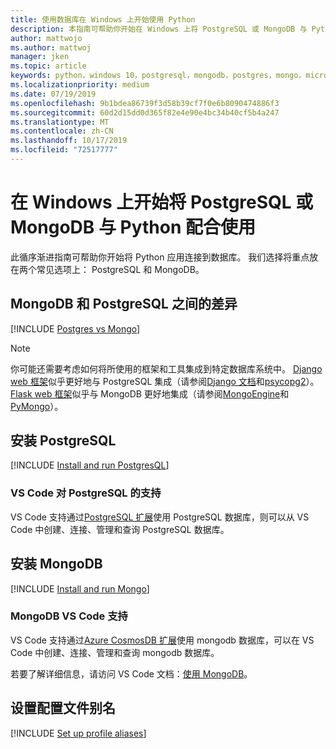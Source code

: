 ```yaml
---
title: 使用数据库在 Windows 上开始使用 Python
description: 本指南可帮助你开始在 Windows 上将 PostgreSQL 或 MongoDB 与 Python 配合使用。
author: mattwojo
ms.author: mattwoj
manager: jken
ms.topic: article
keywords: python，windows 10，postgresql，mongodb，postgres，mongo，microsoft，python on windows，在 windows 上安装 postgresql，在 windows 上安装 mongodb，使用带有 python 的 mongodb，在 postgresql 上使用 mongodb，postgresql
ms.localizationpriority: medium
ms.date: 07/19/2019
ms.openlocfilehash: 9b1bdea86739f3d58b39cf7f0e6b8090474886f3
ms.sourcegitcommit: 60d2d15dd0d365f82e4e90e4bc34b40cf5b4a247
ms.translationtype: MT
ms.contentlocale: zh-CN
ms.lasthandoff: 10/17/2019
ms.locfileid: "72517777"
---
```

# <a name="get-started-using-postgresql-or-mongodb-with-python-on-windows"></a>在 Windows 上开始将 PostgreSQL 或 MongoDB 与 Python 配合使用

此循序渐进指南可帮助你开始将 Python 应用连接到数据库。 我们选择将重点放在两个常见选项上： PostgreSQL 和 MongoDB。

## <a name="differences-between-mongodb-and-postgresql"></a>MongoDB 和 PostgreSQL 之间的差异

[!INCLUDE [Postgres vs Mongo](../includes/postgres-v-mongo.md)]

> [!NOTE]
> 你可能还需要考虑如何将所使用的框架和工具集成到特定数据库系统中。 [Django web 框架](./web-frameworks.md#hello-world-tutorial-for-django)似乎更好地与 PostgreSQL 集成（请参阅[Django 文档](https://docs.djangoproject.com/en/2.2/ref/contrib/postgres/)和[psycopg2](https://github.com/psycopg/psycopg2)）。 [Flask web 框架](./web-frameworks.md#hello-world-tutorial-for-flask)似乎与 MongoDB 更好地集成（请参阅[MongoEngine](https://github.com/MongoEngine/flask-mongoengine)和[PyMongo](https://github.com/dcrosta/flask-pymongo)）。

## <a name="install-postgresql"></a>安装 PostgreSQL

[!INCLUDE [Install and run PostgresQL](../includes/install-and-run-postgres.md)]

### <a name="vs-code-support-for-postgresql"></a>VS Code 对 PostgreSQL 的支持

VS Code 支持通过[PostgreSQL 扩展](https://marketplace.visualstudio.com/items?itemName=ms-ossdata.vscode-postgresql)使用 PostgreSQL 数据库，则可以从 VS Code 中创建、连接、管理和查询 PostgreSQL 数据库。

## <a name="install-mongodb"></a>安装 MongoDB

[!INCLUDE [Install and run Mongo](../includes/install-and-run-mongo.md)]

### <a name="vs-code-support-for-mongodb"></a>MongoDB VS Code 支持

VS Code 支持通过[Azure CosmosDB 扩展](https://marketplace.visualstudio.com/items?itemName=ms-azuretools.vscode-cosmosdb)使用 mongodb 数据库，可以在 VS Code 中创建、连接、管理和查询 mongodb 数据库。

若要了解详细信息，请访问 VS Code 文档：[使用 MongoDB](https://code.visualstudio.com/docs/azure/mongodb)。

## <a name="set-up-profile-aliases"></a>设置配置文件别名

[!INCLUDE [Set up profile aliases](../includes/profile-aliases.md)]

